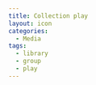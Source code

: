 ```yaml
---
title: Collection play
layout: icon
categories:
  - Media
tags:
  - library
  - group
  - play
---
```

